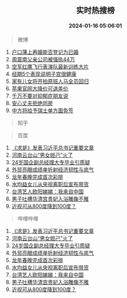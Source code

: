 <div align="center"><h2>实时热搜榜</h2><h4>2024-01-16 05:06:01</h4></div>

> 微博  

1. [户口簿上再婚能否登记为已婚](https://s.weibo.com/weibo?q=%23%E6%88%B7%E5%8F%A3%E7%B0%BF%E4%B8%8A%E5%86%8D%E5%A9%9A%E8%83%BD%E5%90%A6%E7%99%BB%E8%AE%B0%E4%B8%BA%E5%B7%B2%E5%A9%9A%23&t=31&band_rank=1&Refer=top)<br />
2. [周震南父亲公司被强执44万](https://s.weibo.com/weibo?q=%23%E5%91%A8%E9%9C%87%E5%8D%97%E7%88%B6%E4%BA%B2%E5%85%AC%E5%8F%B8%E8%A2%AB%E5%BC%BA%E6%89%A744%E4%B8%87%23&t=31&band_rank=2&Refer=top)<br />
3. [空军红鹰飞行表演队最新训练大片](https://s.weibo.com/weibo?q=%23%E7%A9%BA%E5%86%9B%E7%BA%A2%E9%B9%B0%E9%A3%9E%E8%A1%8C%E8%A1%A8%E6%BC%94%E9%98%9F%E6%9C%80%E6%96%B0%E8%AE%AD%E7%BB%83%E5%A4%A7%E7%89%87%23&t=31&band_rank=3&Refer=top)<br />
4. [经期5个表现说明子宫很健康](https://s.weibo.com/weibo?q=%23%E7%BB%8F%E6%9C%9F5%E4%B8%AA%E8%A1%A8%E7%8E%B0%E8%AF%B4%E6%98%8E%E5%AD%90%E5%AE%AB%E5%BE%88%E5%81%A5%E5%BA%B7%23&t=31&band_rank=4&Refer=top)<br />
5. [家有儿女将开拍原班人马全员回归](https://s.weibo.com/weibo?q=%23%E5%AE%B6%E6%9C%89%E5%84%BF%E5%A5%B3%E5%B0%86%E5%BC%80%E6%8B%8D%E5%8E%9F%E7%8F%AD%E4%BA%BA%E9%A9%AC%E5%85%A8%E5%91%98%E5%9B%9E%E5%BD%92%23&t=31&band_rank=5&Refer=top)<br />
6. [苹果官网大降价可退差价](https://s.weibo.com/weibo?q=%23%E8%8B%B9%E6%9E%9C%E5%AE%98%E7%BD%91%E5%A4%A7%E9%99%8D%E4%BB%B7%E5%8F%AF%E9%80%80%E5%B7%AE%E4%BB%B7%23&t=31&band_rank=6&Refer=top)<br />
7. [千万不要对抑郁症朋友说](https://s.weibo.com/weibo?q=%E5%8D%83%E4%B8%87%E4%B8%8D%E8%A6%81%E5%AF%B9%E6%8A%91%E9%83%81%E7%97%87%E6%9C%8B%E5%8F%8B%E8%AF%B4&t=31&band_rank=7&Refer=top)<br />
8. [安心丈夫拒绝同房](https://s.weibo.com/weibo?q=%23%E5%AE%89%E5%BF%83%E4%B8%88%E5%A4%AB%E6%8B%92%E7%BB%9D%E5%90%8C%E6%88%BF%23&t=31&band_rank=8&Refer=top)<br />
9. [中方将给予瑞士单方面免签](https://s.weibo.com/weibo?q=%23%E4%B8%AD%E6%96%B9%E5%B0%86%E7%BB%99%E4%BA%88%E7%91%9E%E5%A3%AB%E5%8D%95%E6%96%B9%E9%9D%A2%E5%85%8D%E7%AD%BE%23&t=31&band_rank=9&Refer=top)<br />

> 知乎  


> 百度  

1. [《求是》发表习近平总书记重要文章](https://www.baidu.com/s?wd=%E3%80%8A%E6%B1%82%E6%98%AF%E3%80%8B%E5%8F%91%E8%A1%A8%E4%B9%A0%E8%BF%91%E5%B9%B3%E6%80%BB%E4%B9%A6%E8%AE%B0%E9%87%8D%E8%A6%81%E6%96%87%E7%AB%A0&sa=fyb_news&rsv_dl=fyb_news)<br />
2. [河南云台山“男女妲己”火了](https://www.baidu.com/s?wd=%E6%B2%B3%E5%8D%97%E4%BA%91%E5%8F%B0%E5%B1%B1%E2%80%9C%E7%94%B7%E5%A5%B3%E5%A6%B2%E5%B7%B1%E2%80%9D%E7%81%AB%E4%BA%86&sa=fyb_news&rsv_dl=fyb_news)<br />
3. [24岁国企副总经理大专毕业引质疑](https://www.baidu.com/s?wd=24%E5%B2%81%E5%9B%BD%E4%BC%81%E5%89%AF%E6%80%BB%E7%BB%8F%E7%90%86%E5%A4%A7%E4%B8%93%E6%AF%95%E4%B8%9A%E5%BC%95%E8%B4%A8%E7%96%91&sa=fyb_news&rsv_dl=fyb_news)<br />
4. [外贸亮眼成绩单折射经济韧性与底气](https://www.baidu.com/s?wd=%E5%A4%96%E8%B4%B8%E4%BA%AE%E7%9C%BC%E6%88%90%E7%BB%A9%E5%8D%95%E6%8A%98%E5%B0%84%E7%BB%8F%E6%B5%8E%E9%9F%A7%E6%80%A7%E4%B8%8E%E5%BA%95%E6%B0%94&sa=fyb_news&rsv_dl=fyb_news)<br />
5. [龙年春晚完成首次彩排](https://www.baidu.com/s?wd=%E9%BE%99%E5%B9%B4%E6%98%A5%E6%99%9A%E5%AE%8C%E6%88%90%E9%A6%96%E6%AC%A1%E5%BD%A9%E6%8E%92&sa=fyb_news&rsv_dl=fyb_news)<br />
6. [水均益女儿从央视离职后宣布带货](https://www.baidu.com/s?wd=%E6%B0%B4%E5%9D%87%E7%9B%8A%E5%A5%B3%E5%84%BF%E4%BB%8E%E5%A4%AE%E8%A7%86%E7%A6%BB%E8%81%8C%E5%90%8E%E5%AE%A3%E5%B8%83%E5%B8%A6%E8%B4%A7&sa=fyb_news&rsv_dl=fyb_news)<br />
7. [台湾艺人欧阳娣娣：我来自中国](https://www.baidu.com/s?wd=%E5%8F%B0%E6%B9%BE%E8%89%BA%E4%BA%BA%E6%AC%A7%E9%98%B3%E5%A8%A3%E5%A8%A3%EF%BC%9A%E6%88%91%E6%9D%A5%E8%87%AA%E4%B8%AD%E5%9B%BD&sa=fyb_news&rsv_dl=fyb_news)<br />
8. [男子吐槽华清宫贵妃入浴雕像不雅](https://www.baidu.com/s?wd=%E7%94%B7%E5%AD%90%E5%90%90%E6%A7%BD%E5%8D%8E%E6%B8%85%E5%AE%AB%E8%B4%B5%E5%A6%83%E5%85%A5%E6%B5%B4%E9%9B%95%E5%83%8F%E4%B8%8D%E9%9B%85&sa=fyb_news&rsv_dl=fyb_news)<br />
9. [近视可从800度降到100度？](https://www.baidu.com/s?wd=%E8%BF%91%E8%A7%86%E5%8F%AF%E4%BB%8E800%E5%BA%A6%E9%99%8D%E5%88%B0100%E5%BA%A6%EF%BC%9F&sa=fyb_news&rsv_dl=fyb_news)<br />

> 哔哩哔哩  

1. [《求是》发表习近平总书记重要文章](https://www.baidu.com/s?wd=%E3%80%8A%E6%B1%82%E6%98%AF%E3%80%8B%E5%8F%91%E8%A1%A8%E4%B9%A0%E8%BF%91%E5%B9%B3%E6%80%BB%E4%B9%A6%E8%AE%B0%E9%87%8D%E8%A6%81%E6%96%87%E7%AB%A0&sa=fyb_news&rsv_dl=fyb_news)<br />
2. [河南云台山“男女妲己”火了](https://www.baidu.com/s?wd=%E6%B2%B3%E5%8D%97%E4%BA%91%E5%8F%B0%E5%B1%B1%E2%80%9C%E7%94%B7%E5%A5%B3%E5%A6%B2%E5%B7%B1%E2%80%9D%E7%81%AB%E4%BA%86&sa=fyb_news&rsv_dl=fyb_news)<br />
3. [24岁国企副总经理大专毕业引质疑](https://www.baidu.com/s?wd=24%E5%B2%81%E5%9B%BD%E4%BC%81%E5%89%AF%E6%80%BB%E7%BB%8F%E7%90%86%E5%A4%A7%E4%B8%93%E6%AF%95%E4%B8%9A%E5%BC%95%E8%B4%A8%E7%96%91&sa=fyb_news&rsv_dl=fyb_news)<br />
4. [外贸亮眼成绩单折射经济韧性与底气](https://www.baidu.com/s?wd=%E5%A4%96%E8%B4%B8%E4%BA%AE%E7%9C%BC%E6%88%90%E7%BB%A9%E5%8D%95%E6%8A%98%E5%B0%84%E7%BB%8F%E6%B5%8E%E9%9F%A7%E6%80%A7%E4%B8%8E%E5%BA%95%E6%B0%94&sa=fyb_news&rsv_dl=fyb_news)<br />
5. [龙年春晚完成首次彩排](https://www.baidu.com/s?wd=%E9%BE%99%E5%B9%B4%E6%98%A5%E6%99%9A%E5%AE%8C%E6%88%90%E9%A6%96%E6%AC%A1%E5%BD%A9%E6%8E%92&sa=fyb_news&rsv_dl=fyb_news)<br />
6. [水均益女儿从央视离职后宣布带货](https://www.baidu.com/s?wd=%E6%B0%B4%E5%9D%87%E7%9B%8A%E5%A5%B3%E5%84%BF%E4%BB%8E%E5%A4%AE%E8%A7%86%E7%A6%BB%E8%81%8C%E5%90%8E%E5%AE%A3%E5%B8%83%E5%B8%A6%E8%B4%A7&sa=fyb_news&rsv_dl=fyb_news)<br />
7. [台湾艺人欧阳娣娣：我来自中国](https://www.baidu.com/s?wd=%E5%8F%B0%E6%B9%BE%E8%89%BA%E4%BA%BA%E6%AC%A7%E9%98%B3%E5%A8%A3%E5%A8%A3%EF%BC%9A%E6%88%91%E6%9D%A5%E8%87%AA%E4%B8%AD%E5%9B%BD&sa=fyb_news&rsv_dl=fyb_news)<br />
8. [男子吐槽华清宫贵妃入浴雕像不雅](https://www.baidu.com/s?wd=%E7%94%B7%E5%AD%90%E5%90%90%E6%A7%BD%E5%8D%8E%E6%B8%85%E5%AE%AB%E8%B4%B5%E5%A6%83%E5%85%A5%E6%B5%B4%E9%9B%95%E5%83%8F%E4%B8%8D%E9%9B%85&sa=fyb_news&rsv_dl=fyb_news)<br />
9. [近视可从800度降到100度？](https://www.baidu.com/s?wd=%E8%BF%91%E8%A7%86%E5%8F%AF%E4%BB%8E800%E5%BA%A6%E9%99%8D%E5%88%B0100%E5%BA%A6%EF%BC%9F&sa=fyb_news&rsv_dl=fyb_news)<br />
